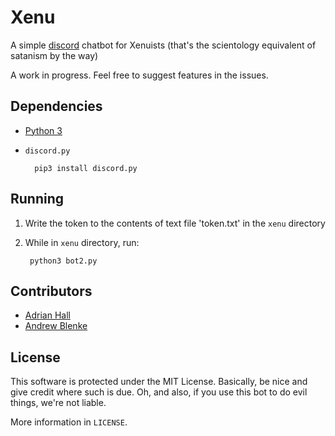 # Xenu

A simple [discord](https://discordapp.com/) chatbot for Xenuists (that's the scientology equivalent of satanism by the way)

A work in progress. Feel free to suggest features in the issues.

## Dependencies
* [Python 3](https://www.python.org/downloads)
* `discord.py`

        pip3 install discord.py


## Running
1. Write the token to the contents of text file 'token.txt' in the `xenu` directory
2. While in `xenu` directory, run:

        python3 bot2.py


## Contributors
* [Adrian Hall](https://github.com/Aderhall)
* [Andrew Blenke](https://github.com/Pro-h3kr)

## License
This software is protected under the MIT License. Basically, be nice and give credit where such is due. Oh, and also, if you use this bot to do evil things, we're not liable.

More information in `LICENSE`.
